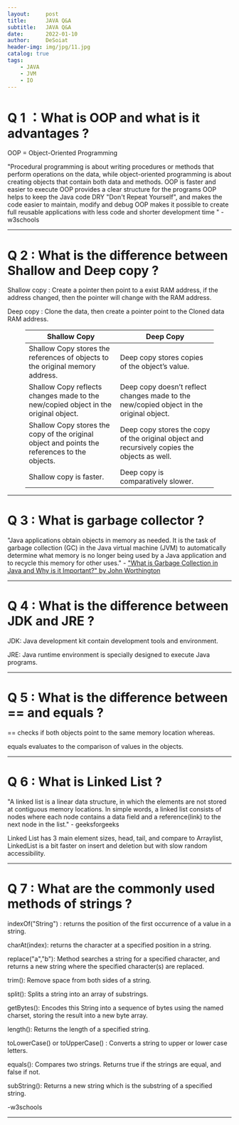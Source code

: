 ```yaml
---
layout:     post
title:      JAVA Q&A
subtitle:   JAVA Q&A
date:       2022-01-10
author:     DeSoiat
header-img: img/jpg/11.jpg
catalog: true
tags: 
    - JAVA
    - JVM
    - IO
---
```



# Q 1 ：What is OOP and what is it advantages ?

OOP = Object-Oriented Programming

"Procedural programming is about writing procedures or methods that perform operations on the data, while object-oriented programming is about creating objects that contain both data and methods.
OOP is faster and easier to execute
OOP provides a clear structure for the programs
OOP helps to keep the Java code DRY "Don't Repeat Yourself", and makes the code easier to maintain, modify and debug
OOP makes it possible to create full reusable applications with less code and shorter development time " - w3schools

---

# Q 2 : What is the difference between Shallow and Deep copy ?

Shallow copy : Create a pointer then point to a exist RAM address, if the address changed, then the pointer will change with the RAM address.

Deep copy : Clone the data, then create a pointer point to the Cloned data RAM address.

<figure class="table"><table><thead><tr><th>Shallow Copy</th><th>Deep Copy</th></tr></thead><tbody><tr><td>Shallow Copy stores the references of objects to the original memory address. &nbsp;&nbsp;</td><td>Deep copy stores copies of the object’s value.</td></tr><tr><td>Shallow Copy reflects changes made to the new/copied object in the original object.</td><td>Deep copy doesn’t reflect changes made to the new/copied object in the original object.</td></tr><tr><td>Shallow Copy stores the copy of the original object and points the references to the objects.</td><td>Deep copy stores the copy of the original object and recursively copies the objects as well.</td></tr><tr><td>Shallow copy is faster.</td><td>Deep copy is comparatively slower.</td></tr></tbody></table></figure>

---

# Q 3 : What is garbage collector ?

"Java applications obtain objects in memory as needed. It is the task of garbage collection (GC) in the Java virtual machine (JVM) to automatically determine what memory is no longer being used by a Java application and to recycle this memory for other uses." - ["What is Garbage Collection in Java
and Why is it Important?" by John Worthington](https://www.eginnovations.com/blog/what-is-garbage-collection-java/)

---

# Q 4 : What is the difference between JDK and JRE ?

JDK: Java development kit contain development tools and environment.

JRE: Java runtime environment is specially designed to execute Java programs.

---

# Q 5 : What is the difference between == and equals ?

== checks if both objects point to the same memory location whereas.

equals evaluates to the comparison of values in the objects.

---

# Q 6 : What is Linked List ?

"A linked list is a linear data structure, in which the elements are not stored at contiguous memory locations.
In simple words, a linked list consists of nodes where each node contains a data field and a reference(link) to the next node in the list." - geeksforgeeks

Linked List has 3 main element sizes, head, tail, and compare to Arraylist, LinkedList is a bit faster on insert and deletion but with slow random accessibility.

---

# Q 7 : What are the commonly used methods of strings ?

indexOf("String") : returns the position of the first occurrence of a value in a string.

charAt(index): returns the character at a specified position in a string.

replace("a","b"): Method searches a string for a specified character, and returns a new string where the specified character(s) are replaced.

trim(): Remove space from both sides of a string.

split(): Splits a string into an array of substrings.

getBytes(): Encodes this String into a sequence of bytes using the named charset, storing the result into a new byte array.

length(): Returns the length of a specified string.

toLowerCase() or toUpperCase() : Converts a string to upper or lower case letters.

equals(): Compares two strings. Returns true if the strings are equal, and false if not.

subString(): Returns a new string which is the substring of a specified string.

-w3schools

---









